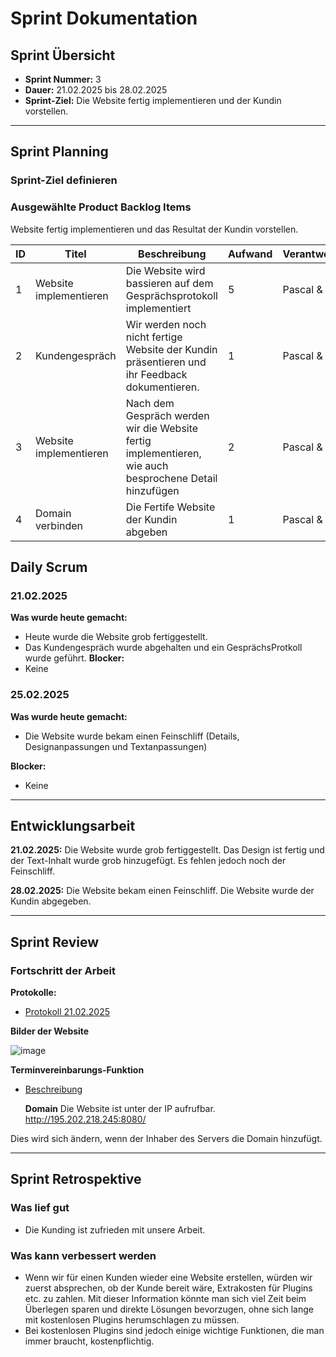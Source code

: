 # Sprint Dokumentation

## Sprint Übersicht

- **Sprint Nummer:** 3
- **Dauer:**  21.02.2025 bis 28.02.2025
- **Sprint-Ziel:** Die Website fertig implementieren und der Kundin vorstellen.

---

## Sprint Planning

### Sprint-Ziel definieren


### Ausgewählte Product Backlog Items
Website fertig implementieren und das Resultat der Kundin vorstellen.

| ID  | Titel  | Beschreibung  | Aufwand  | Verantwortlich  |
| --- | ------ | ------------ | -------- | -------------- |
|  1   |   Website implementieren    |   Die Website wird bassieren auf dem Gesprächsprotokoll implementiert| 5         |  Pascal & Keanu              |
|  2   |   Kundengespräch   |   Wir werden noch nicht fertige Website der Kundin präsentieren und ihr Feedback dokumentieren.| 1         |  Pascal & Keanu              |
|  3   |   Website implementieren   |   Nach dem Gespräch werden wir die Website fertig implementieren, wie auch besprochene Detail hinzufügen| 2         |  Pascal & Keanu              |
|  4  |   Domain verbinden  | Die Fertife Website der Kundin abgeben| 1         |  Pascal & Keanu              |


## Daily Scrum

### 21.02.2025

 **Was wurde heute gemacht:**
  - Heute wurde die Website grob fertiggestellt.
  - Das Kundengespräch wurde abgehalten und ein GesprächsProtkoll wurde geführt.
  **Blocker:**
  - Keine
 
  ### 25.02.2025
  **Was wurde heute gemacht:**
  - Die Website wurde bekam einen Feinschliff (Details, Designanpassungen und Textanpassungen)

  **Blocker:**
  - Keine

---

## Entwicklungsarbeit

**21.02.2025:** Die Website wurde grob fertiggestellt. Das Design ist fertig und der Text-Inhalt wurde grob hinzugefügt. Es fehlen jedoch noch der Feinschliff.


**28.02.2025:** Die Website bekam einen Feinschliff. Die Website wurde der Kundin abgegeben.

---

## Sprint Review

### Fortschritt der Arbeit

**Protokolle:**
- [Protokoll 21.02.2025](https://github.com/Kurizaki/Nagelstudio-Naildesign-Nataliya/blob/main/Gespr%C3%A4chsprotokoll/Protokoll03_21.02.2025.md)

**Bilder der Website**

![image](https://github.com/user-attachments/assets/45a82dbf-002c-490e-879e-2faa73627b45)


**Terminvereinbarungs-Funktion**
- [Beschreibung](https://github.com/Kurizaki/Nagelstudio-Naildesign-Nataliya/blob/main/Dokumentation/Terminvereinbarung-Funktions-Erkl%C3%A4rung.md)

  **Domain**
Die Website ist unter der IP aufrufbar.
http://195.202.218.245:8080/

Dies wird sich ändern, wenn der Inhaber des Servers die Domain hinzufügt.

---

## Sprint Retrospektive

### Was lief gut
- Die Kunding ist zufrieden mit unsere Arbeit.

### Was kann verbessert werden
- Wenn wir für einen Kunden wieder eine Website erstellen, würden wir zuerst absprechen, ob der Kunde bereit wäre, Extrakosten für Plugins etc. zu zahlen. Mit dieser Information könnte man sich viel Zeit beim Überlegen sparen und direkte Lösungen bevorzugen, ohne sich lange mit kostenlosen Plugins herumschlagen zu müssen.
- Bei kostenlosen Plugins sind jedoch einige wichtige Funktionen, die man immer braucht, kostenpflichtig.
